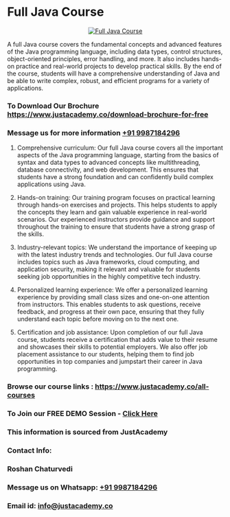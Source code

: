 # Full Java Course

<p align="center">
  <a href="https://justacademy.co/program-detail/full-stack-web-development">
    <img src="https://justacademy.co/storage2/program_images/1704700371.webp" alt="Full Java Course">
  </a>
</p>


A full Java course covers the fundamental concepts and advanced features of the Java programming language, including data types, control structures, object-oriented principles, error handling, and more. It also includes hands-on practice and real-world projects to develop practical skills. By the end of the course, students will have a comprehensive understanding of Java and be able to write complex, robust, and efficient programs for a variety of applications.
### To Download Our Brochure https://www.justacademy.co/download-brochure-for-free
### Message us for more information [+91 9987184296](https://api.whatsapp.com/send?phone=919987184296)
1) Comprehensive curriculum: Our full Java course covers all the important aspects of the Java programming language, starting from the basics of syntax and data types to advanced concepts like multithreading, database connectivity, and web development. This ensures that students have a strong foundation and can confidently build complex applications using Java.

2) Hands-on training: Our training program focuses on practical learning through hands-on exercises and projects. This helps students to apply the concepts they learn and gain valuable experience in real-world scenarios. Our experienced instructors provide guidance and support throughout the training to ensure that students have a strong grasp of the skills.

3) Industry-relevant topics: We understand the importance of keeping up with the latest industry trends and technologies. Our full Java course includes topics such as Java frameworks, cloud computing, and application security, making it relevant and valuable for students seeking job opportunities in the highly competitive tech industry.

4) Personalized learning experience: We offer a personalized learning experience by providing small class sizes and one-on-one attention from instructors. This enables students to ask questions, receive feedback, and progress at their own pace, ensuring that they fully understand each topic before moving on to the next one.

5) Certification and job assistance: Upon completion of our full Java course, students receive a certification that adds value to their resume and showcases their skills to potential employers. We also offer job placement assistance to our students, helping them to find job opportunities in top companies and jumpstart their career in Java programming.

### Browse our course links : https://www.justacademy.co/all-courses 
### To Join our FREE DEMO Session - [Click Here](https://www.justacademy.co/register-for-course-demo)


### This information is sourced from JustAcademy
### Contact Info:
### Roshan Chaturvedi
### Message us on Whatsapp: [+91 9987184296](https://api.whatsapp.com/send?phone=919987184296)
### Email id: [info@justacademy.co](mailto:info@justacademy.co)
                    